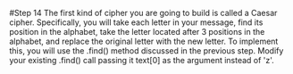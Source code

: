 #Step 14
The first kind of cipher you are going to build is called a Caesar cipher. Specifically, you will take each letter in your message,
find its position in the alphabet, take the letter located after 3 positions in the alphabet, and replace the original letter with the new letter.
To implement this, you will use the .find() method discussed in the previous step.
Modify your existing .find() call passing it text[0] as the argument instead of 'z'.
